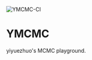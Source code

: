 ![YMCMC-CI](https://github.com/yiyuezhuo/YMCMC.jl/workflows/YMCMC-CI/badge.svg)

# YMCMC

yiyuezhuo's MCMC playground.